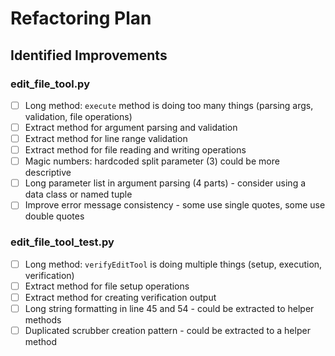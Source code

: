 # Refactoring Plan

## Identified Improvements

### edit_file_tool.py
- [ ] Long method: `execute` method is doing too many things (parsing args, validation, file operations)
- [ ] Extract method for argument parsing and validation
- [ ] Extract method for line range validation
- [ ] Extract method for file reading and writing operations
- [ ] Magic numbers: hardcoded split parameter (3) could be more descriptive
- [ ] Long parameter list in argument parsing (4 parts) - consider using a data class or named tuple
- [ ] Improve error message consistency - some use single quotes, some use double quotes

### edit_file_tool_test.py
- [ ] Long method: `verifyEditTool` is doing multiple things (setup, execution, verification)
- [ ] Extract method for file setup operations
- [ ] Extract method for creating verification output
- [ ] Long string formatting in line 45 and 54 - could be extracted to helper methods
- [ ] Duplicated scrubber creation pattern - could be extracted to a helper method
